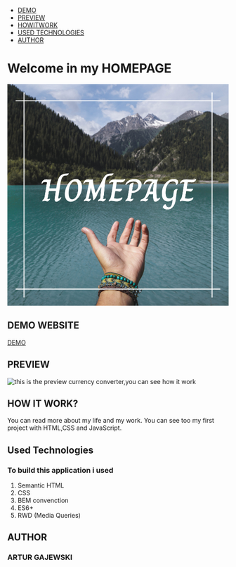  - [DEMO](https://github.com/arturgajewski/homepage/blob/main/README.md#demo-website)
 - [PREVIEW](https://github.com/arturgajewski/homepage/blob/main/README.md#preview)
 - [HOWITWORK](https://github.com/arturgajewski/homepage/blob/main/README.md#how-it-work)
 - [USED TECHNOLOGIES](https://github.com/arturgajewski/homepage/blob/main/README.md#used-technologies)
 - [AUTHOR](https://github.com/arturgajewski/homepage/blob/main/README.md#author)

# Welcome in my HOMEPAGE
![This is my first homepage for learning with you-code.pl](https://raw.githubusercontent.com/arturgajewski/homepage/main/images/homepage.png)

## DEMO WEBSITE

[DEMO](https://arturgajewski.github.io/homepage/)

## PREVIEW
![this is the preview currency converter,you can see how it work](https://github.com/arturgajewski/homepage/blob/main/images/homepageanimation.gif)
## HOW IT WORK?

You can read more about my life and my work. You can see too my first project with HTML,CSS and JavaScript. 

##  Used Technologies

### To build this application i used
1.  Semantic HTML
2.  CSS
3.  BEM convenction
4.  ES6+
5.  RWD (Media Queries)
## AUTHOR 
### ARTUR GAJEWSKI

